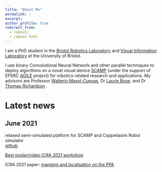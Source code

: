 ```yaml
---
title: "About Me"
permalink: /
excerpt: 
author_profile: true
redirect_from: 
  - /about/
  - /about.html
---
```

I am a PhD student in the [Bristol Robotics Laboratory](https://www.bristolroboticslab.com/) and [Visual Information Laboratory](https://vilab.blogs.bristol.ac.uk/) at the University of Bristol. 

I use binary Convolutional Neural Network and other parallel techniques to deploy algorithms on a novel visual device [SCAMP](https://personalpages.manchester.ac.uk/staff/jianing.chen/scamp5d_lib_doc_html/index.html) (under the support of EPSRC [AGILE](https://sites.google.com/view/project-agile/home) project) for robotics-related research and applications. My advisors are Professor [Walterio Mayol-Cuevas](http://people.cs.bris.ac.uk/~wmayol//), Dr [Laurie Bose](https://scholar.google.co.uk/citations?hl=en&user=HRkkhyIAAAAJ&view_op=list_works&sortby=pubdate), and Dr [Thomas Richardson](http://www.bristol.ac.uk/engineering/people/tom-s-richardson/overview.html) .

# Latest news  

## June 2021 
relased semi-simulated platform for SCAMP and Coppeliasim Robot simulator  
[github](https://github.com/yananliusdu/scamp5d_interface)  

[Best poster/video ICRA 2021 workshop](https://sites.google.com/view/onsvp-icra-2021-workshop/home#h.s7iav5hwmnnn)  

ICRA 2021 paper: [mapping and localisation on the PPA](https://www.researchgate.net/profile/Yanan-Liu-30/publication/350187131_Weighted_Node_Mapping_and_Localisation_on_a_Pixel_Processor_Array/links/6054d443299bf17367550a00/Weighted-Node-Mapping-and-Localisation-on-a-Pixel-Processor-Array.pdf)
